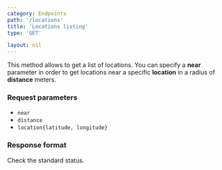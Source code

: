 ```yaml
---
category: Endpoints
path: '/locations'
title: 'Locations listing'
type: 'GET'

layout: nil
---
```


This method allows to get a list of locations. You can specify a **near** parameter in order to get locations near a specific **location** in a radius of **distance** meters.

### Request parameters

* `near`
* `distance`
* `location{latitude, longitude}`

### Response format

Check the standard status.